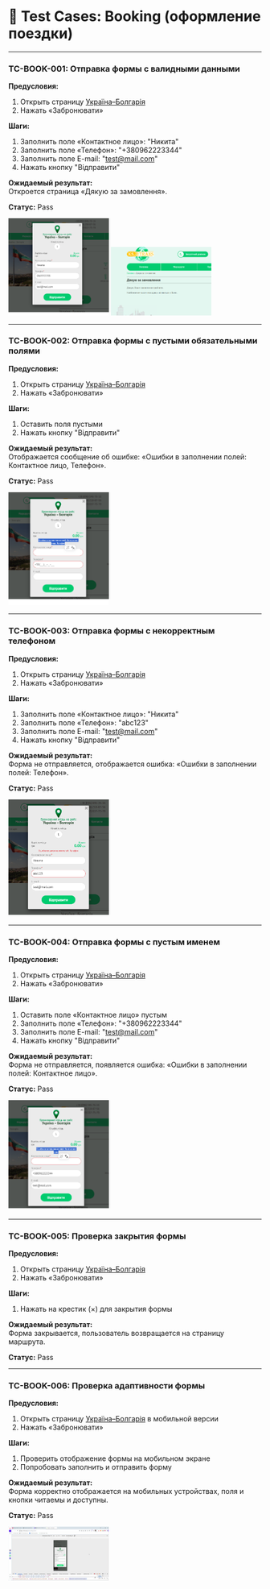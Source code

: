 # 📄 Test Cases: Booking (оформление поездки)

---

### TC-BOOK-001: Отправка формы с валидными данными  
**Предусловия:**  
1. Открыть страницу [Україна–Болгарія](https://ks-trans.org/ukraina-bolgariya.html)    
2. Нажать «Забронювати»  

**Шаги:**  
1. Заполнить поле «Контактное лицо»: "Никита"  
2. Заполнить поле «Телефон»: "+380962223344"  
3. Заполнить поле E-mail: "test@mail.com"  
4. Нажать кнопку "Відправити"  

**Ожидаемый результат:**  
Откроется страница «Дякую за замовлення».  

**Статус:** Pass 

<img src="screenshots/test1.png" width="200"/>
<img src="screenshots/test1_1.png" width="200"/>

---

### TC-BOOK-002: Отправка формы с пустыми обязательными полями  
**Предусловия:**  
1. Открыть страницу [Україна–Болгарія](https://ks-trans.org/ukraina-bolgariya.html)  
2. Нажать «Забронювати»  

**Шаги:**  
1. Оставить поля пустыми  
2. Нажать кнопку "Відправити"  

**Ожидаемый результат:**  
Отображается сообщение об ошибке: «Ошибки в заполнении полей: Контактное лицо, Телефон».  

**Статус:** Pass  

<img src="screenshots/test2.png" width="200"/>

---

### TC-BOOK-003: Отправка формы с некорректным телефоном  
**Предусловия:**  
1. Открыть страницу [Україна–Болгарія](https://ks-trans.org/ukraina-bolgariya.html)  
2. Нажать «Забронювати»  

**Шаги:**  
1. Заполнить поле «Контактное лицо»: "Никита"  
2. Заполнить поле «Телефон»: "abc123"  
3. Заполнить поле E-mail: "test@mail.com"  
4. Нажать кнопку "Відправити"  

**Ожидаемый результат:**  
Форма не отправляется, отображается ошибка: «Ошибки в заполнении полей: Телефон».  

**Статус:** Pass  

<img src="screenshots/test3.png" width="200"/>

---

### TC-BOOK-004: Отправка формы с пустым именем  
**Предусловия:**  
1. Открыть страницу [Україна–Болгарія](https://ks-trans.org/ukraina-bolgariya.html)  
2. Нажать «Забронювати»  

**Шаги:**  
1. Оставить поле «Контактное лицо» пустым  
2. Заполнить поле «Телефон»: "+380962223344"  
3. Заполнить поле E-mail: "test@mail.com"  
4. Нажать кнопку "Відправити"  

**Ожидаемый результат:**  
Форма не отправляется, появляется ошибка: «Ошибки в заполнении полей: Контактное лицо».  

**Статус:** Pass  

<img src="screenshots/test4.png" width="200"/>

---

### TC-BOOK-005: Проверка закрытия формы  
**Предусловия:**  
1. Открыть страницу [Україна–Болгарія](https://ks-trans.org/ukraina-bolgariya.html)  
2. Нажать «Забронювати»  

**Шаги:**  
1. Нажать на крестик (×) для закрытия формы  

**Ожидаемый результат:**  
Форма закрывается, пользователь возвращается на страницу маршрута.  

**Статус:** Pass  


---

### TC-BOOK-006: Проверка адаптивности формы  
**Предусловия:**  
1. Открыть страницу [Україна–Болгарія](https://ks-trans.org/ukraina-bolgariya.html) в мобильной версии  
2. Нажать «Забронювати»  

**Шаги:**  
1. Проверить отображение формы на мобильном экране  
2. Попробовать заполнить и отправить форму  

**Ожидаемый результат:**  
Форма корректно отображается на мобильных устройствах, поля и кнопки читаемы и доступны.  

**Статус:** Pass

<img src="screenshots/test6.png" width="200"/>